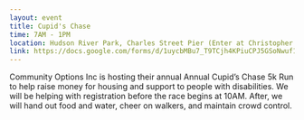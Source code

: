 ```yaml
---
layout: event
title: Cupid's Chase
time: 7AM - 1PM
location: Hudson River Park, Charles Street Pier (Enter at Christopher Street)
link: https://docs.google.com/forms/d/1uycbMBu7_T9TCjh4KPiuCPJ5GSoNwuf1_hRipUwnCm4/viewform
---
```

Community Options Inc is hosting their annual Annual Cupid’s Chase 5k Run to help raise money for housing and support to people with disabilities. We will be helping with registration before the race begins at 10AM. After, we will hand out food and water, cheer on walkers, and maintain crowd control.